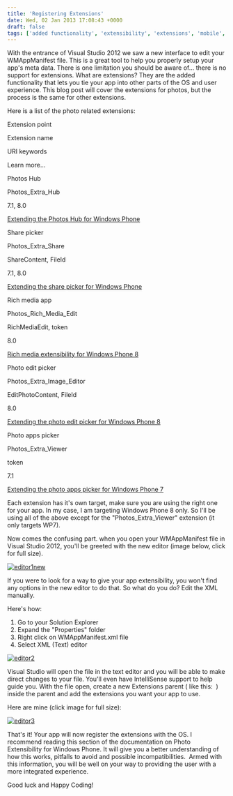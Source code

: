 ```yaml
---
title: 'Registering Extensions'
date: Wed, 02 Jan 2013 17:08:43 +0000
draft: false
tags: ['added functionality', 'extensibility', 'extensions', 'mobile', 'Nokia official', 'o extensibility', 'photo', 'picture hub', 'resources', 'software', 'technology', 'ture hub', 'visual studio', 'vs2012', 'wmappmanifest']
---
```


With the entrance of Visual Studio 2012 we saw a new interface to edit your WMAppManifest file. This is a great tool to help you properly setup your app's meta data. There is one limitation you should be aware of... there is no support for extensions. What are extensions? They are the added functionality that lets you tie your app into other parts of the OS and user experience. This blog post will cover the extensions for photos, but the process is the same for other extensions.

Here is a list of the photo related extensions:

Extension point

Extension name

URI keywords

Learn more…

Photos Hub

Photos\_Extra\_Hub

7.1, 8.0

[Extending the Photos Hub for Windows Phone](http://msdn.microsoft.com/en-us/library/windowsphone/develop/hh202950(v=vs.105).aspx)

Share picker

Photos\_Extra\_Share

ShareContent, FileId

7.1, 8.0

[Extending the share picker for Windows Phone](http://msdn.microsoft.com/en-us/library/windowsphone/develop/ff967563(v=vs.105).aspx)

Rich media app

Photos\_Rich\_Media\_Edit

RichMediaEdit, token

8.0

[Rich media extensibility for Windows Phone 8](http://msdn.microsoft.com/en-us/library/windowsphone/develop/jj662942(v=vs.105).aspx)

Photo edit picker

Photos\_Extra\_Image\_Editor

EditPhotoContent, FileId

8.0

[Extending the photo edit picker for Windows Phone 8](http://msdn.microsoft.com/en-us/library/windowsphone/develop/jj662932(v=vs.105).aspx)

Photo apps picker

Photos\_Extra\_Viewer

token

7.1

[Extending the photo apps picker for Windows Phone 7](http://msdn.microsoft.com/en-us/library/windowsphone/develop/ff817010(v=vs.105).aspx)

Each extension has it's own target, make sure you are using the right one for your app. In my case, I am targeting Windows Phone 8 only. So I'll be using all of the above except for the "Photos\_Extra\_Viewer" extension (it only targets WP7).

Now comes the confusing part. when you open your WMAppManifest file in Visual Studio 2012, you'll be greeted with the new editor (image below, click for full size).

[![editor1new](http://nokiawpdev.files.wordpress.com/2013/01/editor1new.png)](http://nokiawpdev.files.wordpress.com/2013/01/editor1new.png)

If you were to look for a way to give your app extensibility, you won't find any options in the new editor to do that. So what do you do? Edit the XML manually.

Here's how:

1.  Go to your Solution Explorer
2.  Expand the "Properties" folder
3.  Right click on WMAppManifest.xml file
4.  Select XML (Text) editor

[![editor2](http://nokiawpdev.files.wordpress.com/2013/01/editor2.png)](http://nokiawpdev.files.wordpress.com/2013/01/editor2.png)

Visual Studio will open the file in the text editor and you will be able to make direct changes to your file. You'll even have IntelliSense support to help guide you. With the file open, create a new Extensions parent ( like this: **<Extensions></Extensions>** ) inside the <App></App> parent and add the extensions you want your app to use.

Here are mine (click image for full size):

[![editor3](http://nokiawpdev.files.wordpress.com/2013/01/editor3.png)](http://nokiawpdev.files.wordpress.com/2013/01/editor3.png)

That's it! Your app will now register the extensions with the OS. I recommend reading this section of the documentation on Photo Extensibility for Windows Phone. It will give you a better understanding of how this works, pitfalls to avoid and possible incompatibilities.  Armed with this information, you will be well on your way to providing the user with a more integrated experience.

Good luck and Happy Coding!